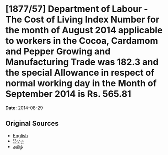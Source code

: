 # [1877/57] Department of Labour - The Cost of Living Index Number for the month of August 2014 applicable to workers in the Cocoa, Cardamom and Pepper Growing and Manufacturing Trade was 182.3 and the special Allowance in respect of normal working day in the Month of September 2014 is Rs. 565.81

**Date:** 2014-08-29

## Original Sources

- [English](https://documents.gov.lk/view/extra-gazettes/2014/8/1877-57_E.pdf)
- [සිංහල](https://documents.gov.lk/view/extra-gazettes/2014/8/1877-57_S.pdf)
- [தமிழ்](https://documents.gov.lk/view/extra-gazettes/2014/8/1877-57_T.pdf)
